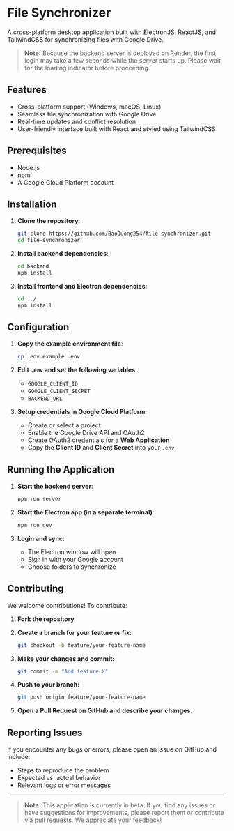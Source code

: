# File Synchronizer

A cross-platform desktop application built with ElectronJS, ReactJS, and TailwindCSS for synchronizing files with Google Drive.

> **Note:** Because the backend server is deployed on Render, the first login may take a few seconds while the server starts up. Please wait for the loading indicator before proceeding.

## Features

- Cross-platform support (Windows, macOS, Linux)
- Seamless file synchronization with Google Drive
- Real-time updates and conflict resolution
- User-friendly interface built with React and styled using TailwindCSS

## Prerequisites

- Node.js
- npm
- A Google Cloud Platform account

## Installation

1. **Clone the repository**:

    ```bash
    git clone https://github.com/BaoDuong254/file-synchronizer.git
    cd file-synchronizer
    ```

2. **Install backend dependencies**:

    ```bash
    cd backend
    npm install
    ```

3. **Install frontend and Electron dependencies**:

    ```bash
    cd ../
    npm install
    ```

## Configuration

1. **Copy the example environment file**:

    ```bash
    cp .env.example .env
    ```

2. **Edit `.env` and set the following variables**:

    - `GOOGLE_CLIENT_ID`
    - `GOOGLE_CLIENT_SECRET`
    - `BACKEND_URL`

3. **Setup credentials in Google Cloud Platform**:

    - Create or select a project
    - Enable the Google Drive API and OAuth2
    - Create OAuth2 credentials for a **Web Application**
    - Copy the **Client ID** and **Client Secret** into your `.env`

## Running the Application

1. **Start the backend server**:

    ```bash
    npm run server
    ```

2. **Start the Electron app (in a separate terminal)**:

    ```bash
    npm run dev
    ```

3. **Login and sync**:

    - The Electron window will open
    - Sign in with your Google account
    - Choose folders to synchronize

## Contributing

We welcome contributions! To contribute:

1. **Fork the repository**
2. **Create a branch for your feature or fix:**

    ```bash
    git checkout -b feature/your-feature-name
    ```

3. **Make your changes and commit:**

    ```bash
    git commit -m "Add feature X"
    ```

4. **Push to your branch:**

    ```bash
    git push origin feature/your-feature-name
    ```

5. **Open a Pull Request on GitHub and describe your changes.**

## Reporting Issues

If you encounter any bugs or errors, please open an issue on GitHub and include:

- Steps to reproduce the problem
- Expected vs. actual behavior
- Relevant logs or error messages

---

> **Note:** This application is currently in beta. If you find any issues or have suggestions for improvements, please report them or contribute via pull requests. We appreciate your feedback!
